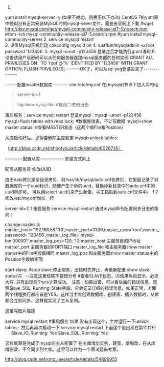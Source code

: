 1.
yum install mysql-server -y
(如果不成功，则换用以下办法)
CentOS 7的yum源中貌似没有正常安装MySQL时的mysql-sever文件，需要去官网上下载
 #wget http://dev.mysql.com/get/mysql-community-release-el7-5.noarch.rpm
#rpm -ivh mysql-community-release-el7-5.noarch.rpm
 #yum install mysql-community-server
2.
service mysqld restart   
3. 设置Mysql开机启动 
chkconfig mysqld on
4.
/usr/bin/mysqladmin -u root password '123456'
5.
mysql -uroot -p123456
登录之后才能执行grant语句
6.设置该用户及密码可以从任何服务器连接mysql服务器的任何实例
GRANT ALL PRIVILEGES ON *.* TO 'root'@'%' IDENTIFIED BY '123456' WITH GRANT OPTION;
FLUSH PRIVILEGES;
-------OK了，可以从sql yog登录进来了--------------

------配置master数据库--------
vim /etc/my.cnf
在[mysqld]节点下加入两句话
>server-id=1

>log-bin=mysql-bin       #启用二进制日志

重启服务：service mysql restart 
登录mysql：mysql -uroot -p123456 
mysql>flush tables with read lock; #数据库锁表，不让写数据 
mysql>show master status; #查看MASTER状态（这两个值File和Position） 

从库启动好后，记得要解除主库锁定
mysql>unlock tables;

（http://blog.csdn.net/shootyou/article/details/6026735）

---------配置从库------------
安装方式同上

配置从服务器 
修改UUID

由于data拷贝是全目录拷贝，将/var/lib/mysql/auto.cnf也拷贝，它里面记录了对数据库的一个uuid标识，随便产生个新的uuid，替换掉新目录中的auto.cnf中的uuid串即可。
可以用select uuid()来产生新值，手工黏贴到auto.cnf文件中。
1
2
修改/etc/my.cnf增加一行

server-id=2
1
重启服务 
service mysql restart 
通过mysql命令配置同步日志的指向：

change master to master_host='192.168.58.130',master_port=3306,master_user='root',master_password='123456',master_log_file='mysql-bin.000001',master_log_pos=120;
1
2
master_host 主服务器的IP地址 
master_port 主服务器的PORT端口 
master_log_file 和主服务器show master status中的File字段值相同 
master_log_pos 和主服务器show master status中的Position字段值相同

start slave; #stop slave;停止服务，出错时先停止，再重新配置 
show slave status\G   --注意这里结尾不要跟分号  #查看SLAVE状态，\G结果纵向显示。必须大写. 
只有出现两个yes才算成功。 
注意：如果出错，可以看后面的错误信息。观察Slave_SQL_Running_State字段，它会记录详细的错误信息。如果正常，上面两个线程执行都应该是YES。这样当主库创建数据库、创建表、插入数据时，从库都会立刻同步，这样就实现了主从复制。

这里写图片描述

service mysql restart #重启服务
如果 没有出现这个，主库运行一下unlock tables;  然后再再次启动一下 service mysql restart 
下面这个是出现在第11,12行
        Slave_IO_Running: Yes
        Slave_SQL_Running: Yes


这样就算是完成了mysql的主从配置了
在主库增加实例，建表，增删改，在从库增删改，不会同步到主库。这里可以作为一个面试题来考察。


http://blog.csdn.net/xmz_java/article/details/54896955


 













